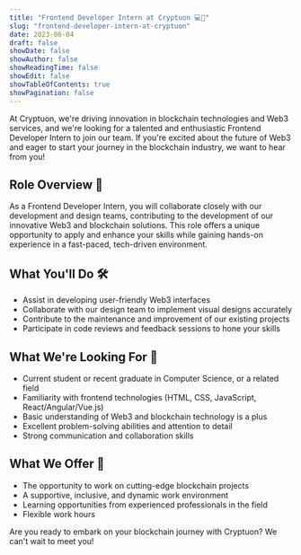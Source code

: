 ```yaml
---
title: "Frontend Developer Intern at Cryptuon 💻🚀"
slug: "frontend-developer-intern-at-cryptuon"
date: 2023-06-04
draft: false
showDate: false
showAuthor: false
showReadingTime: false
showEdit: false
showTableOfContents: true
showPagination: false
---
```

At Cryptuon, we're driving innovation in blockchain technologies and Web3 services, and we're looking for a talented and enthusiastic Frontend Developer Intern to join our team. If you're excited about the future of Web3 and eager to start your journey in the blockchain industry, we want to hear from you!

## Role Overview 📌

As a Frontend Developer Intern, you will collaborate closely with our development and design teams, contributing to the development of our innovative Web3 and blockchain solutions. This role offers a unique opportunity to apply and enhance your skills while gaining hands-on experience in a fast-paced, tech-driven environment.

## What You'll Do 🛠️

- Assist in developing user-friendly Web3 interfaces 
- Collaborate with our design team to implement visual designs accurately
- Contribute to the maintenance and improvement of our existing projects
- Participate in code reviews and feedback sessions to hone your skills

## What We're Looking For 🧐

- Current student or recent graduate in Computer Science, or a related field
- Familiarity with frontend technologies (HTML, CSS, JavaScript, React/Angular/Vue.js)
- Basic understanding of Web3 and blockchain technology is a plus
- Excellent problem-solving abilities and attention to detail
- Strong communication and collaboration skills

## What We Offer 🎁

- The opportunity to work on cutting-edge blockchain projects
- A supportive, inclusive, and dynamic work environment
- Learning opportunities from experienced professionals in the field
- Flexible work hours

Are you ready to embark on your blockchain journey with Cryptuon? We can't wait to meet you!

